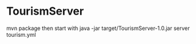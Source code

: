 TourismServer
=============

mvn package then start with
java -jar target/TourismServer-1.0.jar server tourism.yml
